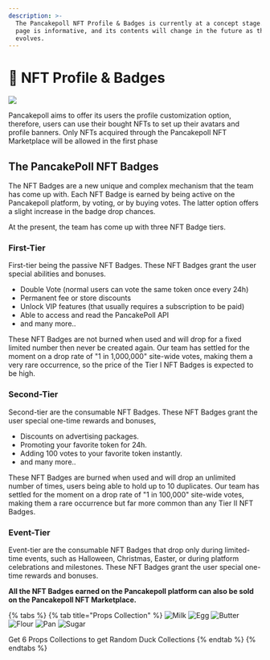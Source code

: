```yaml
---
description: >-
  The Pancakepoll NFT Profile & Badges is currently at a concept stage. This
  page is informative, and its contents will change in the future as the concept
  evolves.
---
```


# 🌅 NFT Profile & Badges

![](<../../.gitbook/assets/PANCAKEPOLL-BANNER-1120x256px (1).png>)

Pancakepoll aims to offer its users the profile customization option, therefore, users can use their bought NFTs to set up their avatars and profile banners. Only NFTs acquired through the Pancakepoll NFT Marketplace will be allowed in the first phase

## The PancakePoll NFT Badges

The NFT Badges are a new unique and complex mechanism that the team has come up with. Each NFT Badge is earned by being active on the Pancakepoll platform, by voting, or by buying votes. The latter option offers a slight increase in the badge drop chances.

At the present, the team has come up with three NFT Badge tiers.



### First-Tier

First-tier being the passive NFT Badges. These NFT Badges grant the user special abilities and bonuses.

* Double Vote (normal users can vote the same token once every 24h)
* Permanent fee or store discounts
* Unlock VIP features (that usually requires a subscription to be paid)
* Able to access and read the PancakePoll API
* and many more..

These NFT Badges are not burned when used and will drop for a fixed limited number then never be created again. Our team has settled for the moment on a drop rate of "1 in 1,000,000" site-wide votes, making them a very rare occurrence, so the price of the Tier I NFT Badges is expected to be high.

### Second-Tier

Second-tier are the consumable NFT Badges. These NFT Badges grant the user special one-time rewards and bonuses,

* Discounts on advertising packages.
* Promoting your favorite token for 24h.
* Adding 100 votes to your favorite token instantly.
* and many more..

These NFT Badges are burned when used and will drop an unlimited number of times, users being able to hold up to 10 duplicates. Our team has settled for the moment on a drop rate of "1 in 100,000" site-wide votes, making them a rare occurrence but far more common than any Tier II NFT Badges.



### Event-Tier

Event-tier are the consumable NFT Badges that drop only during limited-time events, such as Halloween, Christmas, Easter, or during platform celebrations and milestones. These NFT Badges grant the user special one-time rewards and bonuses.





**All the NFT Badges earned on the Pancakepoll platform can also be sold on the Pancakepoll NFT Marketplace.**



{% tabs %}
{% tab title="Props Collection" %}
![Milk](../../.gitbook/assets/MILK.svg) ![Egg](../../.gitbook/assets/EGGS.svg) ![Butter](../../.gitbook/assets/BUTTER.svg) ![Flour](../../.gitbook/assets/FLOUR.svg) ![Pan](../../.gitbook/assets/PAN.svg) ![Sugar](../../.gitbook/assets/SUGAR.svg)

Get 6 Props Collections to get Random Duck Collections
{% endtab %}
{% endtabs %}

